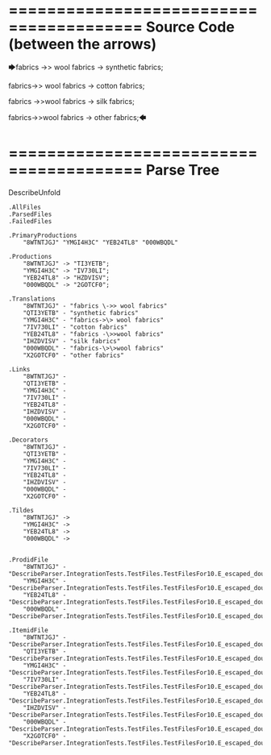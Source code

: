 ========================================
Source Code (between the arrows)
========================================

🡆fabrics \->> wool fabrics ->
	synthetic fabrics;

fabrics->\> wool fabrics ->
	cotton fabrics;

fabrics -\>>wool fabrics ->
	silk fabrics;

fabrics-\>\>wool fabrics ->
	other fabrics;🡄

========================================
Parse Tree
========================================
DescribeUnfold

    .AllFiles
    .ParsedFiles
    .FailedFiles

    .PrimaryProductions
        "8WTNTJGJ" "YMGI4H3C" "YEB24TL8" "000WBQDL" 

    .Productions
        "8WTNTJGJ" -> "TI3YETB";
        "YMGI4H3C" -> "IV730LI";
        "YEB24TL8" -> "HZDVISV";
        "000WBQDL" -> "2GOTCF0";

    .Translations
        "8WTNTJGJ" - "fabrics \->> wool fabrics"
        "QTI3YETB" - "synthetic fabrics"
        "YMGI4H3C" - "fabrics->\> wool fabrics"
        "7IV730LI" - "cotton fabrics"
        "YEB24TL8" - "fabrics -\>>wool fabrics"
        "IHZDVISV" - "silk fabrics"
        "000WBQDL" - "fabrics-\>\>wool fabrics"
        "X2GOTCF0" - "other fabrics"

    .Links
        "8WTNTJGJ" - 
        "QTI3YETB" - 
        "YMGI4H3C" - 
        "7IV730LI" - 
        "YEB24TL8" - 
        "IHZDVISV" - 
        "000WBQDL" - 
        "X2GOTCF0" - 

    .Decorators
        "8WTNTJGJ" - 
        "QTI3YETB" - 
        "YMGI4H3C" - 
        "7IV730LI" - 
        "YEB24TL8" - 
        "IHZDVISV" - 
        "000WBQDL" - 
        "X2GOTCF0" - 

    .Tildes
        "8WTNTJGJ" -> 
        "YMGI4H3C" -> 
        "YEB24TL8" -> 
        "000WBQDL" -> 


    .ProdidFile
        "8WTNTJGJ" - "DescribeParser.IntegrationTests.TestFiles.TestFilesFor10.E_escaped_double_producers.ds"
        "YMGI4H3C" - "DescribeParser.IntegrationTests.TestFiles.TestFilesFor10.E_escaped_double_producers.ds"
        "YEB24TL8" - "DescribeParser.IntegrationTests.TestFiles.TestFilesFor10.E_escaped_double_producers.ds"
        "000WBQDL" - "DescribeParser.IntegrationTests.TestFiles.TestFilesFor10.E_escaped_double_producers.ds"

    .ItemidFile
        "8WTNTJGJ" - "DescribeParser.IntegrationTests.TestFiles.TestFilesFor10.E_escaped_double_producers.ds"
        "QTI3YETB" - "DescribeParser.IntegrationTests.TestFiles.TestFilesFor10.E_escaped_double_producers.ds"
        "YMGI4H3C" - "DescribeParser.IntegrationTests.TestFiles.TestFilesFor10.E_escaped_double_producers.ds"
        "7IV730LI" - "DescribeParser.IntegrationTests.TestFiles.TestFilesFor10.E_escaped_double_producers.ds"
        "YEB24TL8" - "DescribeParser.IntegrationTests.TestFiles.TestFilesFor10.E_escaped_double_producers.ds"
        "IHZDVISV" - "DescribeParser.IntegrationTests.TestFiles.TestFilesFor10.E_escaped_double_producers.ds"
        "000WBQDL" - "DescribeParser.IntegrationTests.TestFiles.TestFilesFor10.E_escaped_double_producers.ds"
        "X2GOTCF0" - "DescribeParser.IntegrationTests.TestFiles.TestFilesFor10.E_escaped_double_producers.ds"

